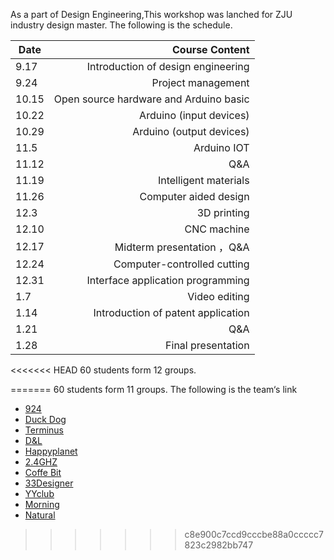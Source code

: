 As a part of Design Engineering,This workshop was lanched for ZJU industry design master.
The following is the schedule.

| Date        | Course Content           | 
| ------------- | -----:|	
| 9.17      | Introduction of design engineering | 
| 9.24      | Project management      |  
| 10.15 | Open source hardware and Arduino basic  |  
| 10.22      | Arduino (input devices)     |  
| 10.29 | Arduino (output devices)      |  
| 11.5     | Arduino IOT     |  
| 11.12 | Q&A      |  
|11.19     |Intelligent materials     |  
| 11.26 | Computer aided design      |  
| 12.3     | 3D printing      |  
| 12.10 | CNC machine      |   
| 12.17     | Midterm presentation ，Q&A     |  
| 12.24 | Computer-controlled cutting      |  
| 12.31      | Interface application programming  |  
| 1.7 | Video editing      |  
| 1.14      | Introduction of patent application |  
| 1.21 | Q&A     |  
| 1.28 | Final presentation    |  

<<<<<<< HEAD
60 students form 12 groups.


=======
60 students form 11 groups. The following is the team‘s link
* [924](http://team-924.gitlab.io/zjucst924/)
* [Duck Dog](https://1909097669.wixsite.com/duck-dog)
* [Terminus](http://www.0xing.cn/home/blog/)
* [D&L](http://dlight.designist.cn)
* [Happyplanet](https://happyplanet196.wixsite.com/happyplanet)
* [2.4GHZ](http://49.235.203.145)
* [Coffe Bit](https://manatee257.github.io)
* [33Designer](https://yyniao.github.io)
* [YYclub](http://yyclub.designist.cn)
* [Morning](https://1348328828.wixsite.com/mysite-2)
* [Natural](http://natural.designist.cn)
>>>>>>> c8e900c7ccd9cccbe88a0ccccc7823c2982bb747



